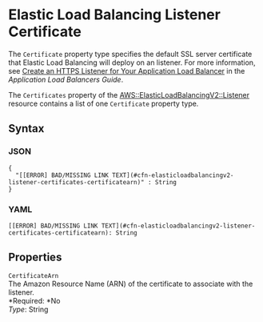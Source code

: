 # Elastic Load Balancing Listener Certificate<a name="aws-properties-elasticloadbalancingv2-listener-certificates"></a>

The `Certificate` property type specifies the default SSL server certificate that Elastic Load Balancing will deploy on an listener\. For more information, see [Create an HTTPS Listener for Your Application Load Balancer](http://docs.aws.amazon.com/elasticloadbalancing/latest/application/create-https-listener.html) in the *Application Load Balancers Guide*\.

The `Certificates` property of the [AWS::ElasticLoadBalancingV2::Listener](aws-resource-elasticloadbalancingv2-listener.md) resource contains a list of one `Certificate` property type\.

## Syntax<a name="w3ab2c21c14d813b7"></a>

### JSON<a name="aws-properties-elasticloadbalancingv2-listener-certificates-syntax.json"></a>

```
{
  "[[ERROR] BAD/MISSING LINK TEXT](#cfn-elasticloadbalancingv2-listener-certificates-certificatearn)" : String
}
```

### YAML<a name="aws-properties-elasticloadbalancingv2-listener-certificates-syntax.yaml"></a>

```
[[ERROR] BAD/MISSING LINK TEXT](#cfn-elasticloadbalancingv2-listener-certificates-certificatearn): String
```

## Properties<a name="w3ab2c21c14d813b9"></a>

`CertificateArn`  
The Amazon Resource Name \(ARN\) of the certificate to associate with the listener\.  
*Required: *No  
*Type*: String